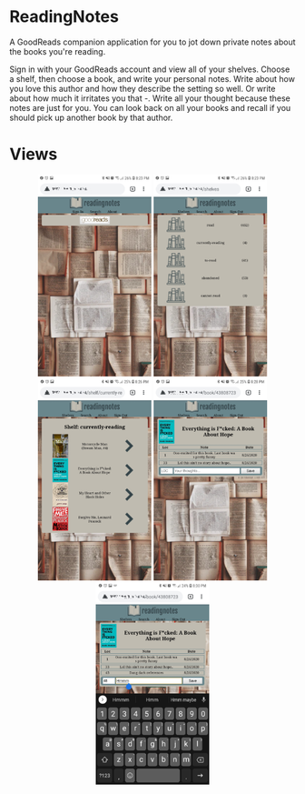# ReadingNotes

A GoodReads companion application for you to jot down private notes about the books you're reading.

Sign in with your GoodReads account and view all of your shelves. Choose a shelf, then choose a book, and write your personal notes. Write about how you love this author and how they describe the setting so well. Or write about how much it irritates you that -. Write all your thought because these notes are just for you. You can look back on all your books and recall if you should pick up another book by that author.

# Views

<p align="center">
<img width=200 src="./DOCUMENTS/images/Signin.jpg"/>
<img width=200 src="./DOCUMENTS/images/Shelves.jpg"/>
<img width=200 src="./DOCUMENTS/images/Shelf.jpg"/>
<img width=200 src="./DOCUMENTS/images/Book.jpg"/>
<img width=200 src="./DOCUMENTS/images/BookTyping.jpg"/>
</p>

